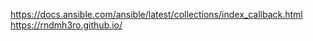 https://docs.ansible.com/ansible/latest/collections/index_callback.html
https://rndmh3ro.github.io/
